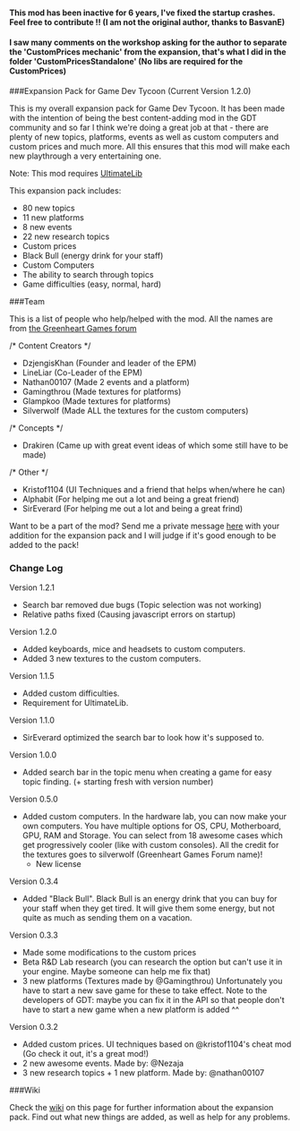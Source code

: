 #### This mod has been inactive for 6 years, I've fixed the startup crashes. Feel free to contribute !! (I am not the original author, thanks to BasvanE)
#### I saw many comments on the workshop asking for the author to separate the 'CustomPrices mechanic' from the expansion, that's what I did in the folder 'CustomPricesStandalone' (No libs are required for the CustomPrices)
###Expansion Pack for Game Dev Tycoon (Current Version 1.2.0)


This is my overall expansion pack for Game Dev Tycoon.
It has been made with the intention of being the best content-adding mod in the GDT community and so far I think we're doing a great job at that - there are plenty of new topics, platforms, events as well as custom computers and custom prices and much more. All this ensures that this mod will make each new playthrough a very entertaining one.

Note: This mod requires [UltimateLib](http://gdt-ultimatesuite.abesco.de/)

This expansion pack includes:
  - 80 new topics
  - 11 new platforms
  - 8 new events
  - 22 new research topics
  - Custom prices
  - Black Bull (energy drink for your staff)
  - Custom Computers
  - The ability to search through topics
  - Game difficulties (easy, normal, hard)

###Team

This is a list of people who help/helped with the mod. All the names are from [the Greenheart Games forum](http://forum.greenheartgames.com/)

/* Content Creators */
  - DzjengisKhan (Founder and leader of the EPM)
  - LineLiar (Co-Leader of the EPM)
  - Nathan00107 (Made 2 events and a platform)
  - Gamingthrou (Made textures for platforms)
  - Glampkoo (Made textures for platforms)
  - Silverwolf (Made ALL the textures for the custom computers)
  
/* Concepts */
  - Drakiren (Came up with great event ideas of which some still have to be made)
  
/* Other */
  - Kristof1104 (UI Techniques and a friend that helps when/where he can)
  - Alphabit (For helping me out a lot and being a great friend)
  - SirEverard (For helping me out a lot and being a great frind)

Want to be a part of the mod? Send me a private message [here](http://forum.greenheartgames.com/users/dzjengiskhan/activity)
with your addition for the expansion pack and I will judge if it's good enough to be added to the pack!

### Change Log
Version 1.2.1
  - Search bar removed due bugs (Topic selection was not working)
  - Relative paths fixed (Causing javascript errors on startup)

Version 1.2.0
  - Added keyboards, mice and headsets to custom computers.
  - Added 3 new textures to the custom computers.

Version 1.1.5
  - Added custom difficulties.
  - Requirement for UltimateLib.

Version 1.1.0
  - SirEverard optimized the search bar to look how it's supposed to.

Version 1.0.0
  - Added search bar in the topic menu when creating a game for easy topic finding. (+ starting fresh with version number)

Version 0.5.0
  - Added custom computers. In the hardware lab, you can now make your own computers. You have multiple options for OS, CPU, Motherboard, GPU, RAM and Storage. You can select from 18 awesome cases which get progressively cooler (like with custom consoles). All the credit for the textures goes to silverwolf (Greenheart Games Forum name)!
	- New license
	
Version 0.3.4
  - Added "Black Bull". Black Bull is an energy drink that you can buy for your staff when they get tired. It will give them some energy, but not quite as much as sending them on a vacation.

Version 0.3.3
  - Made some modifications to the custom prices
  - Beta R&D Lab research (you can research the option but can't use it in your engine. Maybe someone can help me fix that)
  - 3 new platforms (Textures made by @Gamingthrou) Unfortunately you have to start a new save game for these to take effect. Note to the developers of GDT: maybe you can fix it in the API so that people don't have to start a new game when a new platform is added ^^

Version 0.3.2
  - Added custom prices. UI techniques based on @kristof1104's cheat mod (Go check it out, it's a great mod!)
  - 2 new awesome events. Made by: @Nezaja
  - 3 new research topics + 1 new platform. Made by: @nathan00107

###Wiki

Check the [wiki](https://github.com/DzjengisKhan/GDT-Expansion-Pack/wiki "Wiki") on this page for further information about the expansion pack. Find out what new things are added, as well as help for any problems.